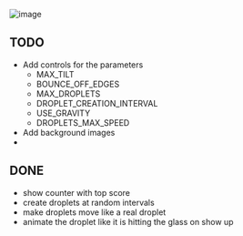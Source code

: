 
![image](https://github.com/leonardoad/droplets/assets/2466150/815eae8a-6152-4ef7-be38-92f09b083076)



## TODO
- Add controls for the parameters
  - MAX_TILT
  - BOUNCE_OFF_EDGES
  - MAX_DROPLETS
  - DROPLET_CREATION_INTERVAL
  - USE_GRAVITY
  - DROPLETS_MAX_SPEED
- Add background images
- 


## DONE
- show counter with top score
- create droplets at random intervals
- make droplets move like a real droplet
- animate the droplet like it is hitting the glass on show up
